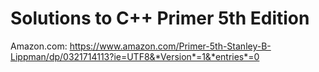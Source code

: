 # Solutions to C++ Primer 5th Edition

Amazon.com: <https://www.amazon.com/Primer-5th-Stanley-B-Lippman/dp/0321714113?ie=UTF8&*Version*=1&*entries*=0>
